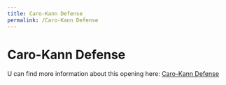 ```yaml
---
title: Caro-Kann Defense
permalink: /Caro-Kann Defense
---
```


# Caro-Kann Defense

U can find more information about this opening here: <a href="https://chessfox.com/chess-openings-list/#Caro-Kann-Defence" target="_blank">Caro-Kann Defense</a>
